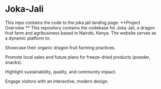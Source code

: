 # Joka-Jali
This repo contains the code to the joka jali landing page. 
**Project Overview
**
This repository contains the codebase for Joka Jali, a dragon fruit farm and agribusiness based in Nairobi, Kenya. The website serves as a dynamic platform to:

Showcase their organic dragon fruit farming practices.

Promote local sales and future plans for freeze-dried products (powder, snacks).

Highlight sustainability, quality, and community impact.

Engage visitors with an interactive, modern design.

